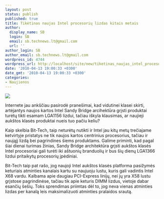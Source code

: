```yaml
---
layout: post
status: publish
published: true
title: Tikėtinas naujas Intel procesorių lizdas kitais metais
author:
  display_name: SB
  login: SB
  email: sb.technews.lt@gmail.com
  url: ''
author_login: SB
author_email: sb.technews.lt@gmail.com
wordpress_id: 4744
wordpress_url: http://localhost/site/new/tiketinas_naujas_intel_procesoriu_lizdas_kitais_metais/
date: '2010-04-13 19:00:33 +0300'
date_gmt: '2010-04-13 19:00:33 +0300'
categories:
- Naujienos
---
```

<div class="imgright"><img src="http://www.part.lt/img/35182d203086c108b96fb6702b91b65d873.jpg"  /></div>
<p>Internete jau ankščiau pasirodė pranešimai, kad vidutinei klasei skirti, artėjantys naujos kartos Intel Sandy Bridge arcihektūra grįsti produktai turėtų tikti esamam LGA1156 lizdui, tačiau iškyla klausimas, ar naujieji aukštos klasės produktai nueis tuo pačiu keliu?</p>
<p>Kaip skelbia Bit-Tech, taip neturėtų nutikti ir Intel jau kitų metų trečiajame ketvirtyje pristatys ne tik naujos kartos centrinius procesorius, tačiau ir naująjį lizdą bei pagrindines šiems produktams. Galime priminti, kad pagal šiai dienai turimas žinias, Sandy Bridge architektūra grįsti aukštos klasės Intel procesoriai gali turėti iki aštuonių branduolių ir bus šių dienų LGA1366 lizdui pritaikytų procesorių įpėdiniai.</p>
<p>Bit-Tech taip pat rašo, jog naujoji Intel aukštos klasės platforma pasižymės keturiais atminties kanalais kartu su naujuoju lustu, kuris gali vadintis Intel X68 vardu. Kalbama apie daugiau PCI-Express linijų, nei jų yra X58 lustu grįstose pagrindinėse, tačiau tik apie keturis DIMM lizdus, vietoje dabar esančių šešių. Toks sprendimas priimtas dėl to, jog neva vienas atminties lizdas per kanalą leis maksimalizuoti atminties pralaidos srautą.<br /></p>
